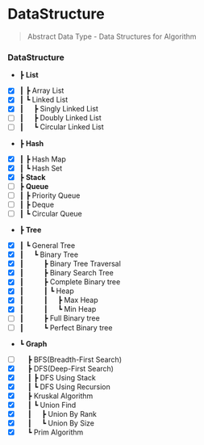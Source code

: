 # DataStructure
> Abstract Data Type - Data Structures for Algorithm
### DataStructure
- ┣ __List__
- [x] ┃&nbsp;┣ Array List  
- [x] ┃&nbsp;┗ Linked List
- [x] ┃&nbsp;&nbsp;&nbsp;&nbsp;&nbsp;┣ Singly Linked List
- [ ] ┃&nbsp;&nbsp;&nbsp;&nbsp;&nbsp;┣ Doubly Linked List
- [ ] ┃&nbsp;&nbsp;&nbsp;&nbsp;&nbsp;┗ Circular Linked List
- ┣ __Hash__
- [x] ┃&nbsp;┣ Hash Map
- [x] ┃&nbsp;┗ Hash Set
- [x] ┣ __Stack__
- [ ] ┣ __Queue__
- [ ] ┃&nbsp;┣ Priority Queue
- [ ] ┃&nbsp;┣ Deque
- [ ] ┃&nbsp;┗ Circular Queue
- ┣ __Tree__
- [x] ┃&nbsp;┗ General Tree
- [x] ┃&nbsp;&nbsp;&nbsp;&nbsp;&nbsp;┗ Binary Tree
- [x] ┃&nbsp;&nbsp;&nbsp;&nbsp;&nbsp;&nbsp;&nbsp;&nbsp;&nbsp;&nbsp;┣ Binary Tree Traversal
- [X] ┃&nbsp;&nbsp;&nbsp;&nbsp;&nbsp;&nbsp;&nbsp;&nbsp;&nbsp;&nbsp;┣ Binary Search Tree
- [X] ┃&nbsp;&nbsp;&nbsp;&nbsp;&nbsp;&nbsp;&nbsp;&nbsp;&nbsp;&nbsp;┣ Complete Binary tree
- [x] ┃&nbsp;&nbsp;&nbsp;&nbsp;&nbsp;&nbsp;&nbsp;&nbsp;&nbsp;&nbsp;┃&nbsp;┗ Heap
- [x] ┃&nbsp;&nbsp;&nbsp;&nbsp;&nbsp;&nbsp;&nbsp;&nbsp;&nbsp;&nbsp;┃&nbsp;&nbsp;&nbsp;&nbsp;&nbsp;┣ Max Heap
- [x] ┃&nbsp;&nbsp;&nbsp;&nbsp;&nbsp;&nbsp;&nbsp;&nbsp;&nbsp;&nbsp;┃&nbsp;&nbsp;&nbsp;&nbsp;&nbsp;┗ Min Heap
- [ ] ┃&nbsp;&nbsp;&nbsp;&nbsp;&nbsp;&nbsp;&nbsp;&nbsp;&nbsp;&nbsp;┣ Full Binary tree
- [ ] ┃&nbsp;&nbsp;&nbsp;&nbsp;&nbsp;&nbsp;&nbsp;&nbsp;&nbsp;&nbsp;┗ Perfect Binary tree
- ┗ __Graph__
- [ ] &nbsp;&nbsp;&nbsp;&nbsp;┣ BFS(Breadth-First Search)
- [x] &nbsp;&nbsp;&nbsp;&nbsp;┣ DFS(Deep-First Search)
- [X] &nbsp;&nbsp;&nbsp;&nbsp;┃&nbsp;┣ DFS Using Stack
- [x] &nbsp;&nbsp;&nbsp;&nbsp;┃&nbsp;┗ DFS Using Recursion
- [x] &nbsp;&nbsp;&nbsp;&nbsp;┣ Kruskal Algorithm
- [x] &nbsp;&nbsp;&nbsp;&nbsp;┃&nbsp;┗ Union Find
- [x] &nbsp;&nbsp;&nbsp;&nbsp;┃&nbsp;&nbsp;&nbsp;&nbsp;&nbsp;┣ Union By Rank
- [x] &nbsp;&nbsp;&nbsp;&nbsp;┃&nbsp;&nbsp;&nbsp;&nbsp;&nbsp;┗ Union By Size
- [x] &nbsp;&nbsp;&nbsp;&nbsp;┗ Prim Algorithm
